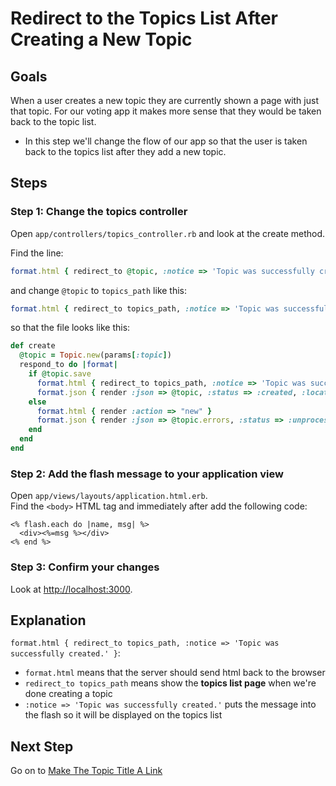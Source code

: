 # Redirect to the Topics List After Creating a New Topic
## Goals
When a user creates a new topic they are currently shown a page with
just that topic. For our voting app it makes more sense that they
would be taken back to the topic list.

* In this step we'll change the flow of our app so that the user is taken back to the topics list after they add a new topic.

## Steps
### Step 1: Change the topics controller
Open `app/controllers/topics_controller.rb` and look at the create method.

Find the line:

```ruby
format.html { redirect_to @topic, :notice => 'Topic was successfully created.' }
```

and change `@topic` to `topics_path` like this:

```ruby
format.html { redirect_to topics_path, :notice => 'Topic was successfully created.' }
```

so that the file looks like this:

```ruby
def create
  @topic = Topic.new(params[:topic])
  respond_to do |format|
    if @topic.save
      format.html { redirect_to topics_path, :notice => 'Topic was successfully created.' }
      format.json { render :json => @topic, :status => :created, :location => @topic }
    else
      format.html { render :action => "new" }
      format.json { render :json => @topic.errors, :status => :unprocessable_entity }
    end
  end
end
```

### Step 2: Add the flash message to your application view
Open `app/views/layouts/application.html.erb`.  
Find the `<body>` HTML tag and immediately after add the following code:

```erb
<% flash.each do |name, msg| %>
  <div><%=msg %></div>
<% end %>
```

### Step 3: Confirm your changes
Look at [http://localhost:3000](http://localhost:3000).

## Explanation
`format.html { redirect_to topics_path, :notice => 'Topic was successfully created.' }`:

* `format.html` means that the server should send html back to the browser
* `redirect_to topics_path` means show the **topics list page** when we're done creating a topic
* `:notice => 'Topic was successfully created.'` puts the message into the flash so it will be displayed on the topics list

## Next Step
Go on to [Make The Topic Title A Link](make_the_topic_title_a_link)
